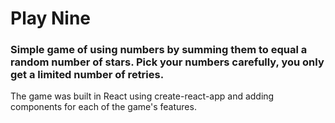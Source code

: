 # Play Nine

### Simple game of using numbers by summing them to equal a random number of stars. Pick your numbers carefully, you only get a limited number of retries.

The game was built in React using create-react-app and adding components for each of the game's features.
